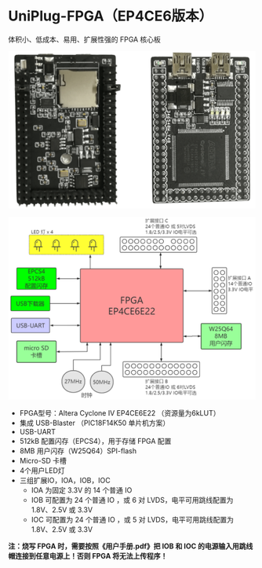 UniPlug-FPGA（EP4CE6版本）
===========================

体积小、低成本、易用、扩展性强的 FPGA 核心板

![成品照片](../EP4CE6/用户手册/images/board.png)

![系统框图](../EP4CE6/用户手册/images/diagram.png)



* FPGA型号：Altera Cyclone IV EP4CE6E22 （资源量为6kLUT）
* 集成 USB-Blaster （PIC18F14K50 单片机方案）
* USB-UART
* 512kB 配置闪存（EPCS4），用于存储 FPGA 配置
* 8MB 用户闪存（W25Q64）SPI-flash
* Micro-SD 卡槽
* 4个用户LED灯
* 三组扩展IO，IOA，IOB，IOC
  * IOA 为固定 3.3V 的 14 个普通 IO
  * IOB 可配置为 24 个普通 IO ，或 6 对 LVDS，电平可用跳线配置为 1.8V、2.5V 或 3.3V 
  * IOC 可配置为 24 个普通 IO ，或 5 对 LVDS，电平可用跳线配置为 1.8V、2.5V 或 3.3V 



**注：烧写 FPGA 时，需要按照《用户手册.pdf》把 IOB 和 IOC 的电源输入用跳线帽连接到任意电源上！否则 FPGA 将无法上传程序！**
